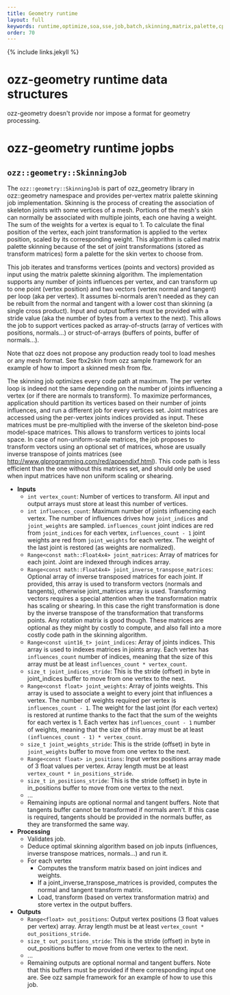 ```yaml
---
title: Geometry runtime
layout: full
keywords: runtime,optimize,soa,sse,job,batch,skinning,matrix,palette,cpu,opengl,directx,webgl
order: 70
---
```


{% include links.jekyll %}

ozz-geometry runtime data structures
====================================

ozz-geometry doesn't provide nor impose a format for geometry processing.

ozz-geometry runtime jopbs
==========================

`ozz::geometry::SkinningJob`
----------------------------

The `ozz::geometry::SkinningJob` is part of ozz_geometry library in ozz::geometry namespace and provides per-vertex matrix palette skinning job implementation. Skinning is the process of creating the association of skeleton joints with some vertices of a mesh. Portions of the mesh's skin can normally be associated with multiple joints, each one having a weight. The sum of the weights for a vertex is equal to 1. To calculate the final position of the vertex, each joint transformation is applied to the vertex position, scaled by its corresponding weight. This algorithm is called matrix palette skinning because of the set of joint transformations (stored as transform matrices) form a palette for the skin vertex to choose from.

This job iterates and transforms vertices (points and vectors) provided as input using the matrix palette skinning algorithm. The implementation supports any number of joints influences per vertex, and can transform up to one point (vertex position) and two vectors (vertex normal and tangent) per loop (aka per vertex). It assumes bi-normals aren't needed as they can be rebuilt from the normal and tangent with a lower cost than skinning (a single cross product). Input and output buffers must be provided with a stride value (aka the number of bytes from a vertex to the next). This allows the job to support vertices packed as array-of-structs (array of vertices with positions, normals...) or struct-of-arrays (buffers of points, buffer of normals...).

Note that ozz does not propose any production ready tool to load meshes or any mesh format. See fbx2skin from ozz sample framework for an example of how to import a skinned mesh from fbx.

The skinning job optimizes every code path at maximum. The per vertex loop is indeed not the same depending on the number of joints influencing a vertex (or if there are normals to transform). To maximize performances, application should partition its vertices based on their number of joints influences, and run a different job for every vertices set. Joint matrices are accessed using the per-vertex joints indices provided as input. These matrices must be pre-multiplied with the inverse of the skeleton bind-pose model-space matrices. This allows to transform vertices to joints local space. In case of non-uniform-scale matrices, the job proposes to transform vectors using an optional set of matrices, whose are usually inverse transpose of joints matrices (see http://www.glprogramming.com/red/appendixf.html). This code path is less efficient than the one without this matrices set, and should only be used when input matrices have non uniform scaling or shearing.

- __Inputs__
  - `int vertex_count`: Number of vertices to transform. All input and output arrays must store at least this number of vertices.
  - `int influences_count`: Maximum number of joints influencing each vertex. The number of influences drives how `joint_indices` and `joint_weights` are sampled. `influences_count` joint indices are red from `joint_indices` for each vertex, ```influences_count - 1``` joint weights are red from `joint_weights` for each vertex. The weight of the last joint is restored (as weights are normalized).
  - `Range<const math::Float4x4> joint_matrices`: Array of matrices for each joint. Joint are indexed through indices array.
  - `Range<const math::Float4x4> joint_inverse_transpose_matrices`: Optional array of inverse transposed matrices for each joint. If provided, this array is used to transform vectors (normals and tangents), otherwise joint_matrices array is used. Transforming vectors requires a special attention when the transformation matrix has scaling or shearing. In this case the right transformation is done by the inverse transpose of the transformation that transforms points. Any rotation matrix is good though. These matrices are optional as they might by costly to compute, and also fall into a more costly code path in the skinning algorithm. 
  - `Range<const uint16_t> joint_indices`: Array of joints indices. This array is used to indexes matrices in joints array. Each vertex has `influences_count` number of indices, meaning that the size of this array must be at least `influences_count * vertex_count`.
  - `size_t joint_indices_stride`: This is the stride (offset) in byte in joint_indices buffer to move from one vertex to the next.
  - `Range<const float> joint_weights`: Array of joints weights. This array is used to associate a weight to every joint that influences a vertex. The number of weights required per vertex is ```influences_count - 1```. The weight for the last joint (for each vertex) is restored at runtime thanks to the fact that the sum of the weights for each vertex is 1. Each vertex has ```influences_count - 1``` number of weights, meaning that the size of this array must be at least ```(influences_count - 1) * vertex_count```.
  - `size_t joint_weights_stride`: This is the stride (offset) in byte in `joint_weights` buffer to move from one vertex to the next.
  - `Range<const float> in_positions`: Input vertex positions array made of 3 float values per vertex. Array length must be at least ```vertex_count * in_positions_stride```.
  - `size_t in_positions_stride`: This is the stride (offset) in byte in in_positions buffer to move from one vertex to the next.
  - ...
  - Remaining inputs are optional normal and tangent buffers. Note that tangents buffer cannot be transformed if normals aren't. If this case is required, tangents should be provided in the normals buffer, as they are transformed the same way. 
- __Processing__
  - Validates job.
  - Deduce optimal skinning algorithm based on job inputs (influences, inverse transpose matrices, normals...) and run it.
  - For each vertex
    - Computes the transform matrix based on joint indices and weights.
    - If a joint_inverse_transpose_matrices is provided, computes the normal and tangent transform matrix.
    - Load, transform (based on vertex transformation matrix) and store vertex in the output buffers.
- __Outputs__
  - `Range<float> out_positions`: Output vertex positions (3 float values per vertex) array. Array length must be at least ```vertex_count * out_positions_stride```.
  - `size_t out_positions_stride`: This is the stride (offset) in byte in out_positions buffer to move from one vertex to the next.
  - ...
  - Remaining outputs are optional normal and tangent buffers. Note that this buffers must be provided if there corresponding input one are.
See ozz sample framework for an example of how to use this job. 